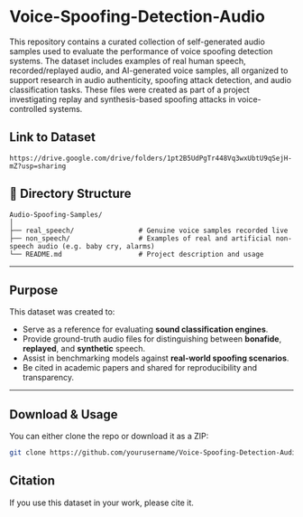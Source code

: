 # Voice-Spoofing-Detection-Audio
This repository contains a curated collection of self-generated audio samples used to evaluate the performance of voice spoofing detection systems. The dataset includes examples of real human speech, recorded/replayed audio, and AI-generated voice samples, all organized to support research in audio authenticity, spoofing attack detection, and audio classification tasks. These files were created as part of a project investigating replay and synthesis-based spoofing attacks in voice-controlled systems.

## Link to Dataset
```
https://drive.google.com/drive/folders/1pt2B5UdPgTr448Vq3wxUbtU9qSejH-mZ?usp=sharing
```

## 📂 Directory Structure
```
Audio-Spoofing-Samples/
│
├── real_speech/                # Genuine voice samples recorded live
├── non_speech/                 # Examples of real and artificial non-speech audio (e.g. baby cry, alarms)
└── README.md                   # Project description and usage
```
---

## Purpose

This dataset was created to:

- Serve as a reference for evaluating **sound classification engines**.
- Provide ground-truth audio files for distinguishing between **bonafide**, **replayed**, and **synthetic** speech.
- Assist in benchmarking models against **real-world spoofing scenarios**.
- Be cited in academic papers and shared for reproducibility and transparency.

---

## Download & Usage

You can either clone the repo or download it as a ZIP:
```bash
git clone https://github.com/yourusername/Voice-Spoofing-Detection-Audio.git
```

## Citation
If you use this dataset in your work, please cite it.
